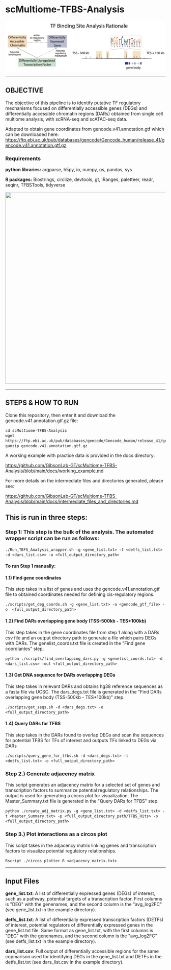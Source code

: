# scMultiome-TFBS-Analysis 

<p align="center">
    <img src="https://github.com/GibsonLab-GT/scMultiome-TFBS-Analysis/blob/main/tfbs_rationale.jpg">
</p>

----------
OBJECTIVE
----------

The objective of this pipeline is to identify putative TF regulatory mechanisms focused on differentially accessible genes (DEGs) and differentially accessible chromatin regions (DARs) obtained from single cell multiome analysis, with scRNA-seq and scATAC-seq data. 

Adapted to obtain gene coordinates from gencode.v41.annotation.gtf which can be downloaded here: https://ftp.ebi.ac.uk/pub/databases/gencode/Gencode_human/release_41/gencode.v41.annotation.gtf.gz 


### Requirements

**python libraries:** argparse, h5py, io, numpy, os, pandas, sys

**R packages:**  Biostrings, circlize, devtools, gt, IRanges, paletteer, readr, seqinr, TFBSTools, tidyverse

<p align="center">
    <img src="https://github.com/GibsonLab-GT/scMultiome-TFBS-Analysis/blob/main/circos_plot.jpg" width = 600 height = 600>
</p>

-------------------
STEPS & HOW TO RUN
-------------------

Clone this repository, then enter it and download the gencode.v41.annotation.gtf.gz file:

    cd scMultiome-TFBS-Analysis 
    wget https://ftp.ebi.ac.uk/pub/databases/gencode/Gencode_human/release_41/gencode.v41.annotation.gtf.gz
    gunzip gencode.v41.annotation.gtf.gz

A working example with practice data is provided in the docs directory: 

https://github.com/GibsonLab-GT/scMultiome-TFBS-Analysis/blob/main/docs/working_example.md 

For more details on the intermediate files and directories generated, please see:

https://github.com/GibsonLab-GT/scMultiome-TFBS-Analysis/blob/main/docs/intermediate_files_and_directories.md

This is run in three steps:
---------------------------

### **Step 1:** This step is the bulk of the analysis. The automated wrapper script can be run as follows:

    ./Run_TBFS_Analysis_wrapper.sh -g <gene_list.txt> -t <detfs_list.txt> -d <dars_list.csv> -o <full_output_directory_path>

#### To run Step 1 manually:

#### 1.1) Find gene coordinates

This step takes in a list of genes and uses the gencode.v41.annotation.gtf file to obtained coordinates needed for defining cis-regulatory regions.

    ./scripts/get_deg_coords.sh -g <gene_list.txt> -a <gencode_gtf_file> -o  <full_output_directory_path>

#### 1.2) Find DARs overlapping gene body (TSS-500kb - TES+100kb)

This step takes in the gene coordinates file from step 1 along with a DARs csv file and an output directory path to generate a file which pairs DEGs with DARs. The genelist_coords.txt file is created in the "Find gene coordiantes" step.

    python ./scripts/find_overlapping_dars.py -g <genelist_coords.txt> -d <dars_list.csv> -out <full_output_directory_path>

#### 1.3) Get DNA sequence for DARs overlapping DEGs
This step takes in relevant DARs and obtains hg38 reference sequences as a fasta file via UCSC. The dars_degs.txt file is generated in the "Find DARs overlapping gene body (TSS-500kb - TES+100kb)" step.

    ./scripts/get_seqs.sh -d <dars_degs.txt> -o <full_output_directory_path>

#### 1.4) Query DARs for TFBS

This step takes in the DARs found to overlap DEGs and scan the sequences for potential TFBS for TFs of interest and outputs TFs linked to DEGs via DARs

    ./scripts/query_gene_for_tfbs.sh -d <dars_degs.txt> -t <detfs_list.txt> -o <full_output_directory_path>

### **Step 2.)** Generate adjacency matrix

This script generates an adjacency matrix for a selected set of genes and transcription factors to summarize potential regulatory relationships. The output is used for generating a circos plot for visualization. The Master_Summary.txt file is generated in the "Query DARs for TFBS" step.

    python ./create_adj_matrix.py -g <gene_list.txt> -d <detfs_list.txt> -t <Master_Summary.txt> -p <full_output_directory_path/TFBS_Hits> -o <full_output_directory_path>

### **Step 3.)** Plot interactions as a circos plot

This script takes in the adjacency matrix linking genes and transcription factors to visualize potential regulatory relationships.

    Rscript ./circos_plotter.R <adjacency_matrix.txt>

-----------
Input Files
-----------

**gene_list.txt**: A list of differentially expressed genes (DEGs) of interest, such as a pathway, potential targets of a transcription factor. First columns is "DEG" with the genenames, and the second column is the "avg_log2FC" (see gene_list.txt in the example directory).

**detfs_list.txt**: A list of differentially expressed transcription factors (DETFs) of interest, potential regulators of differentially expressed genes in the gene_list.txt file. Same format as gene_list.txt, with the first columns is "DEG" with the genenames, and the second column is the "avg_log2FC" (see detfs_list.txt in the example directory).

**dars_list.csv**: Full output of differentially accessible regions for the same copmarison used for identifying DEGs in the gene_list.txt and DETFs in the detfs_list.txt (see dars_list.csv in the example directory). 
